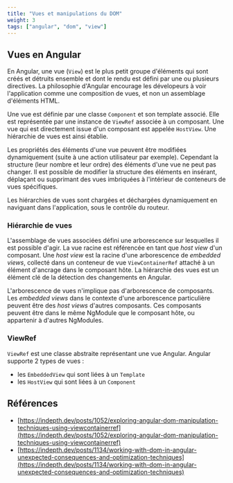 ```yaml
---
title: "Vues et manipulations du DOM"
weight: 3
tags: ["angular", "dom", "view"]
---
```


## Vues en Angular

En Angular, une vue (`View`) est le plus petit groupe d'éléments qui sont créés et détruits ensemble et dont le rendu est défini par une ou plusieurs directives. La philosophie d'Angular encourage les dévelopeurs à voir l'application comme une composition de vues, et non un assemblage d'éléments HTML.

Une vue est définie par une classe `Component` et son template associé. Elle est représentée par une instance de `ViewRef` associée à un composant. Une vue qui est directement issue d'un composant est appelée `HostView`. Une hiérarchie de vues est ainsi établie.

Les propriétés des éléments d'une vue peuvent être modifiées dynamiquement (suite à une action utilisateur par exemple). Cependant la structure (leur nombre et leur ordre) des éléments d'une vue ne peut pas changer. Il est possible de modifier la structure des éléments en insérant, déplaçant ou supprimant des vues imbriquées à l'intérieur de conteneurs de vues spécifiques.

Les hiérarchies de vues sont chargées et déchargées dynamiquement en naviguant dans l'application, sous le contrôle du routeur.

### Hiérarchie de vues

L'assemblage de vues associées défini une arborescence sur lesquelles il est possible d'agir. La vue racine est référencée en tant que *host view* d'un composant. Une *host view* est la racine d'une arborescence de *embedded views*, collecté dans un conteneur de vue `ViewContainerRef` attaché à un élément d'ancrage dans le composant hôte. La hiérarchie des vues est un élément clé de la détection des changements en Angular.

L'arborescence de vues n'implique pas d'arborescence de composants. Les *embedded views* dans le contexte d'une arborescence particulière peuvent être des *host views* d'autres composants. Ces composants peuvent être dans le même NgModule que le composant hôte, ou appartenir à d'autres NgModules.

### ViewRef

`ViewRef` est une classe abstraite représentant une vue Angular.
Angular supporte 2 types de vues :

- les `EmbeddedView` qui sont liées à un `Template`
- les `HostView` qui sont liées à un `Component`

## Références

- [https://indepth.dev/posts/1052/exploring-angular-dom-manipulation-techniques-using-viewcontainerref](https://indepth.dev/posts/1052/exploring-angular-dom-manipulation-techniques-using-viewcontainerref)
- [https://indepth.dev/posts/1134/working-with-dom-in-angular-unexpected-consequences-and-optimization-techniques](https://indepth.dev/posts/1134/working-with-dom-in-angular-unexpected-consequences-and-optimization-techniques)
